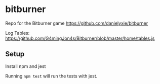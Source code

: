 # bitburner

Repo for the Bitburner game https://github.com/danielyxie/bitburner

Log Tables: https://github.com/G4mingJon4s/Bitburner/blob/master/home/tables.js

## Setup

Install npm and jest

Running `npm test` will run the tests with jest.
